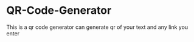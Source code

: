 # QR-Code-Generator
This is a qr code generator can generate qr of your text and any link you enter
